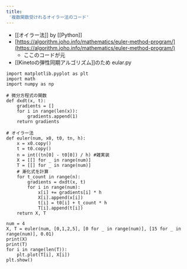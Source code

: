 ```yaml
---
title:
 '複数関数受けれるオイラー法のコード'
---
```


- [[オイラー法]] by [[Python]]
- [https://algorithm.joho.info/mathematics/euler-method-program/](https://algorithm.joho.info/mathematics/euler-method-program/)
    - ここのコードが元
- [[Kinetoの弾性同期アルゴリズム]]のため
 eular.py

```
import matplotlib.pyplot as plt
import math
import numpy as np

# 微分方程式の関数
def dxdt(x, t):
    gradients = []
    for i in range(len(x)):
        gradients.append(1)
    return gradients

# オイラー法
def euler(num, x0, t0, tn, h):
    x = x0.copy()
    t = t0.copy()
    n = int((tn[0] - t0[0]) / h) #雑実装
    X = [[] for _ in range(num)]
    T = [[] for _ in range(num)]
    # 漸化式を計算
    for t_count in range(n):
        gradients = dxdt(x, t)
        for i in range(num):
            x[i] += gradients[i] * h
            X[i].append(x[i])
            t[i] = t0[i] + t_count * h
            T[i].append(t[i])
    return X, T

num = 4
X, T = euler(num, [0,1,2,5], [0 for _ in range(num)], [15 for _ in range(num)], 0.01)
print(X)
print(T)
for i in range(len(T)):
    plt.plot(T[i], X[i])
plt.show()
```
